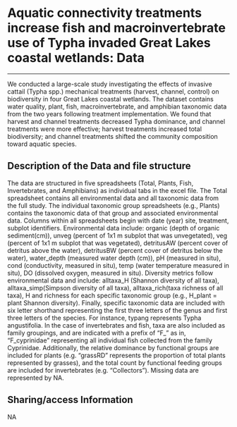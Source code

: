 # Aquatic connectivity treatments increase fish and macroinvertebrate use of Typha invaded Great Lakes coastal wetlands: Data

---

We conducted a large-scale study investigating the effects of invasive cattail (Typha spp.) mechanical treatments (harvest, channel, control) on biodiversity in four Great Lakes coastal wetlands. The dataset contains water quality, plant, fish, macroinvertebrate, and amphibian taxonomic data from the two years following treatment implementation. We found that harvest and channel treatments decreased Typha dominance, and channel treatments were more effective; harvest treatments increased total biodiversity; and channel treatments shifted the community composition toward aquatic species. 

## Description of the Data and file structure
The data are structured in five spreadsheets (Total, Plants, Fish, Invertebrates, and Amphibians) as individual tabs in the excel file. The Total spreadsheet contains all environmental data and all taxonomic data from the full study. The individual taxonomic group spreadsheets (e.g., Plants) contains the taxonomic data of that group and associated environmental data. Columns within all spreadsheets begin with date (year) site, treatment, subplot identifiers. Environmental data include: organic (depth of organic sediment(cm)), unveg (percent of 1x1 m subplot that was unvegetated), veg (percent of 1x1 m subplot that was vegetated), detritusAW (percent cover of detritus above the water), detritusBW (percent cover of detritus below the water), water_depth (measured water depth (cm)), pH (measured in situ), cond (conductivity, measured in situ), temp (water temperature measured in situ), DO (dissolved oxygen, measured in situ). Diversity metrics follow environmental data and include: alltaxa_H (Shannon diversity of all taxa), alltaxa_simp(Simpson diversity of all taxa), alltaxa_rich(taxa richness of all taxa), H and richness for each specific taxonomic group (e.g., H_plant = plant Shannon diversity). Finally, specific taxonomic data are included with six letter shorthand representing the first three letters of the genus and first three letters of the species. For instance, typang represents Typha angustifolia. In the case of invertebrates and fish, taxa are also included as family groupings, and are indicated with a prefix of “F_” as in, “F_cyprinidae” representing all individual fish collected from the family Cyprinidae. Additionally, the relative dominance by functional groups are included for plants (e.g. “grassRD” represents the proportion of total plants represented by grasses), and the total count by functional feeding groups are included for invertebrates (e.g. “Collectors”). Missing data are represented by NA. 

## Sharing/access Information

NA